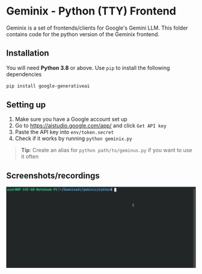 # Geminix - Python (TTY) Frontend
Geminix is a set of frontends/clients for Google's Gemini LLM.
This folder contains code for the python version of the Geminix frontend.

## Installation
You will need **Python 3.8** or above. Use `pip` to install the following dependencies

```sh
pip install google-generativeai
```

## Setting up
1. Make sure you have a Google account set up
2. Go to https://aistudio.google.com/app/ and click `Get API key`
4. Paste the API key into `env/token.secret`
5. Check if it works by running `python geminix.py`

> **Tip**: Create an alias for `python path/to/geminus.py` if you want to use it often

## Screenshots/recordings
![Geminix Python Demo](../demo/python/geminix_python_demo.gif "Geminix Python Demo")